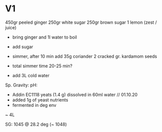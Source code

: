 # V1
 450gr peeled ginger
 250gr white sugar
 250gr brown sugar
 1 lemon (zest / juice)
 
 * bring ginger and 1l water to boil
 * add sugar
 * simmer, after 10 min  add 35g coriander 2 cracked gr. kardamom seeds
 * total simmer time 20-25 min?
 
 * add 3L cold water
 
 
 Sp. Gravity:
 pH: 
 
* Addin EC1118 yeats (1.4 g) dissolved in 60ml water // 01.10.20
* added 1g of yeast nutrients
* fermented in deg env


~ 4L

SG: 1045 @ 28.2 deg (~ 1048)

